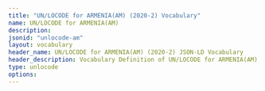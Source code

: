 ```yaml
---
title: "UN/LOCODE for ARMENIA(AM) (2020-2) Vocabulary"
name: UN/LOCODE for ARMENIA(AM) 
description: 
jsonid: "unlocode-am"
layout: vocabulary
header_name: UN/LOCODE for ARMENIA(AM) (2020-2) JSON-LD Vocabulary
header_description: Vocabulary Definition of UN/LOCODE for ARMENIA(AM) (2020-2) semantics in HTML format. JSON-LD format is available at [unlocode-am.jsonld](/vocabulary/unlocode-am.jsonld)
type: unlocode
options:
---
```

